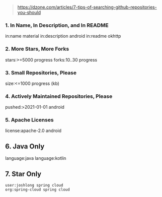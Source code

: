 

> https://dzone.com/articles/7-tips-of-searching-github-repositories-you-should

### 1. In Name, In Description, and In README
in:name material
in:description android
in:readme okhttp

### 2. More Stars, More Forks
stars:>=5000 progress
forks:10..30 progress


### 3. Small Repositories, Please
size:<=1000 progress (kb)

### 4. Actively Maintained Repositories, Please
pushed:>2021-01-01 android

### 5. Apache Licenses
license:apache-2.0 android

## 6. Java Only

language:java
language:kotlin

## 7. Star Only

`user:joshlong spring cloud`  
`org:spring-cloud spring cloud`
<!--stackedit_data:
eyJoaXN0b3J5IjpbMTIxOTE5NzIzMCwtNzY5MzcxNzFdfQ==
-->